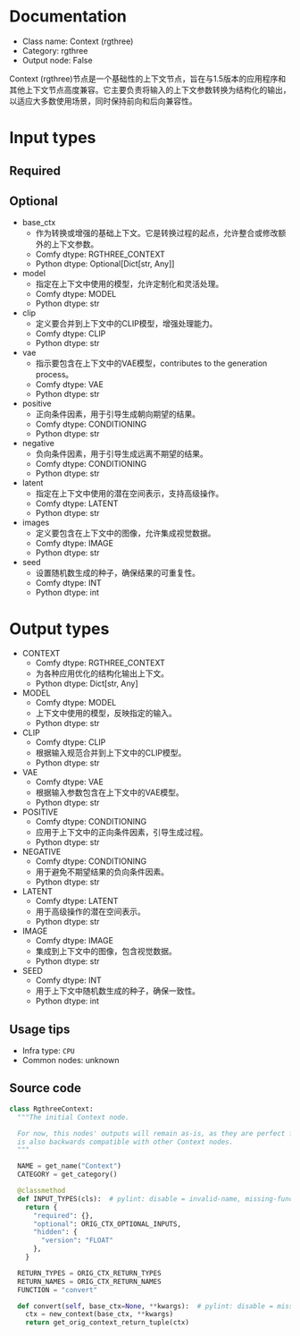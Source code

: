 
# Documentation
- Class name: Context (rgthree)
- Category: rgthree
- Output node: False

Context (rgthree)节点是一个基础性的上下文节点，旨在与1.5版本的应用程序和其他上下文节点高度兼容。它主要负责将输入的上下文参数转换为结构化的输出，以适应大多数使用场景，同时保持前向和后向兼容性。

# Input types
## Required
## Optional
- base_ctx
    - 作为转换或增强的基础上下文。它是转换过程的起点，允许整合或修改额外的上下文参数。
    - Comfy dtype: RGTHREE_CONTEXT
    - Python dtype: Optional[Dict[str, Any]]
- model
    - 指定在上下文中使用的模型，允许定制化和灵活处理。
    - Comfy dtype: MODEL
    - Python dtype: str
- clip
    - 定义要合并到上下文中的CLIP模型，增强处理能力。
    - Comfy dtype: CLIP
    - Python dtype: str
- vae
    - 指示要包含在上下文中的VAE模型，contributes to the generation process。
    - Comfy dtype: VAE
    - Python dtype: str
- positive
    - 正向条件因素，用于引导生成朝向期望的结果。
    - Comfy dtype: CONDITIONING
    - Python dtype: str
- negative
    - 负向条件因素，用于引导生成远离不期望的结果。
    - Comfy dtype: CONDITIONING
    - Python dtype: str
- latent
    - 指定在上下文中使用的潜在空间表示，支持高级操作。
    - Comfy dtype: LATENT
    - Python dtype: str
- images
    - 定义要包含在上下文中的图像，允许集成视觉数据。
    - Comfy dtype: IMAGE
    - Python dtype: str
- seed
    - 设置随机数生成的种子，确保结果的可重复性。
    - Comfy dtype: INT
    - Python dtype: int

# Output types
- CONTEXT
    - Comfy dtype: RGTHREE_CONTEXT
    - 为各种应用优化的结构化输出上下文。
    - Python dtype: Dict[str, Any]
- MODEL
    - Comfy dtype: MODEL
    - 上下文中使用的模型，反映指定的输入。
    - Python dtype: str
- CLIP
    - Comfy dtype: CLIP
    - 根据输入规范合并到上下文中的CLIP模型。
    - Python dtype: str
- VAE
    - Comfy dtype: VAE
    - 根据输入参数包含在上下文中的VAE模型。
    - Python dtype: str
- POSITIVE
    - Comfy dtype: CONDITIONING
    - 应用于上下文中的正向条件因素，引导生成过程。
    - Python dtype: str
- NEGATIVE
    - Comfy dtype: CONDITIONING
    - 用于避免不期望结果的负向条件因素。
    - Python dtype: str
- LATENT
    - Comfy dtype: LATENT
    - 用于高级操作的潜在空间表示。
    - Python dtype: str
- IMAGE
    - Comfy dtype: IMAGE
    - 集成到上下文中的图像，包含视觉数据。
    - Python dtype: str
- SEED
    - Comfy dtype: INT
    - 用于上下文中随机数生成的种子，确保一致性。
    - Python dtype: int


## Usage tips
- Infra type: `CPU`
- Common nodes: unknown


## Source code
```python
class RgthreeContext:
  """The initial Context node.

  For now, this nodes' outputs will remain as-is, as they are perfect for most 1.5 application, but
  is also backwards compatible with other Context nodes.
  """

  NAME = get_name("Context")
  CATEGORY = get_category()

  @classmethod
  def INPUT_TYPES(cls):  # pylint: disable = invalid-name, missing-function-docstring
    return {
      "required": {},
      "optional": ORIG_CTX_OPTIONAL_INPUTS,
      "hidden": {
        "version": "FLOAT"
      },
    }

  RETURN_TYPES = ORIG_CTX_RETURN_TYPES
  RETURN_NAMES = ORIG_CTX_RETURN_NAMES
  FUNCTION = "convert"

  def convert(self, base_ctx=None, **kwargs):  # pylint: disable = missing-function-docstring
    ctx = new_context(base_ctx, **kwargs)
    return get_orig_context_return_tuple(ctx)

```
